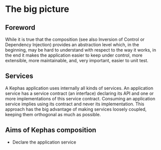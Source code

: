 # The big picture
## Foreword
While it is true that the composition (see also Inversion of Control or Dependency Injection) provides an abstraction level which, in the beginning, may be hard to understand with respect to the way it works, in the end it makes the application easier to keep under control, more extensible, more maintainable, and, very important, easier to unit test.

## Services
A Kephas application uses internally all kinds of services. An application service has a service contract (an interface) declaring its API and one or more implementations of this service contract.
Consuming an application service implies using its contract and never its implementation. This approach has the big advantage of making services loosely coupled, keeping them orthogonal as much as possible.

## Aims of Kephas composition
* Declare the application service